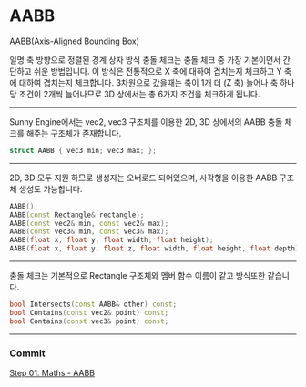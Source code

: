 # AABB

AABB(Axis-Aligned Bounding Box)

일명 축 방향으로 정렬된 경계 상자 방식 충돌 체크는 충돌 체크 중 가장 기본이면서 간단하고 쉬운 방법입니다. 이 방식은 전통적으로 X 축에 대하여 겹치는지 체크하고 Y 축에 대하여 겹치는지 체크합니다. 3차원으로 갔을때는 축이 1개 더 (Z 축) 늘어나 축 하나당 조건이 2개씩 늘어나므로 3D 상에서는 총 6가지 조건을 체크하게 됩니다.

---

Sunny Engine에서는 vec2, vec3 구조체를 이용한 2D, 3D 상에서의 AABB 충돌 체크를 해주는 구조체가 존재합니다.

```cpp
struct AABB { vec3 min; vec3 max; };
```

---

2D, 3D 모두 지원 하므로 생성자는 오버로드 되어있으며, 사각형을 이용한 AABB 구조체 생성도 가능합니다.

```cpp
AABB();
AABB(const Rectangle& rectangle);
AABB(const vec2& min, const vec2& max);
AABB(const vec3& min, const vec3& max);
AABB(float x, float y, float width, float height);
AABB(float x, float y, float z, float width, float height, float depth);
```

---

충돌 체크는 기본적으로 Rectangle 구조체와 멤버 함수 이름이 같고 방식또한 같습니다.

```cpp
bool Intersects(const AABB& other) const;
bool Contains(const vec2& point) const;
bool Contains(const vec3& point) const;
```

---

### Commit
[Step 01. Maths - AABB](https://github.com/adunStudio/Sunny/commit/bd87bfb21cd5b14f74e25b18090f2e9883e31b5e)
